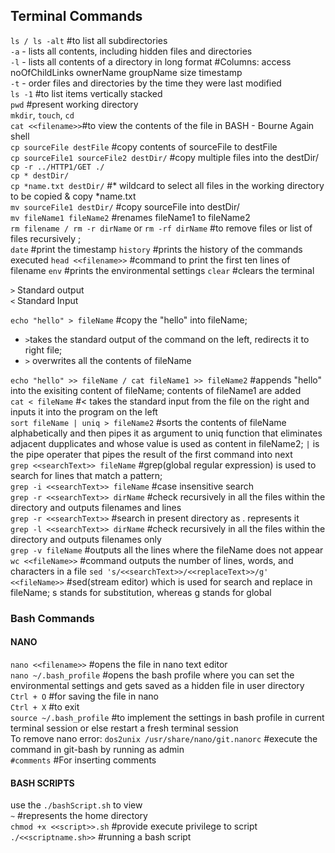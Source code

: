 ## Terminal Commands

`ls / ls -alt` #to list all subdirectories  
`-a` - lists all contents, including hidden files and directories  
`-l` - lists all contents of a directory in long format #Columns: access noOfChildLinks ownerName groupName size timestamp  
`-t` - order files and directories by the time they were last modified  
`ls -1` #to list items vertically stacked  
`pwd` #present working directory  
`mkdir`, `touch`, `cd`  
`cat <<filename>>`#to view the contents of the file in BASH - Bourne Again shell  
`cp sourceFile destFile` #copy contents of sourceFile to destFile  
`cp sourceFile1 sourceFile2 destDir/` #copy multiple files into the destDir/  
`cp -r ../HTTP1/GET ./`  
`cp * destDir/`  
`cp *name.txt destDir/` #* wildcard to select all files in the working directory to be copied & copy *name.txt  
`mv sourceFile1 destDir/` #copy sourceFile into destDir/  
`mv fileName1 fileName2` #renames fileName1 to fileName2  
`rm filename / rm -r dirName` or `rm -rf dirName` #to remove files or list of files recursively ;  
`date` #print the timestamp
`history` #prints the history of the commands executed
`head <<filename>>` #command to print the first ten lines of filename
`env` #prints the environmental settings
`clear` #clears the terminal

`>` Standard output  
`<` Standard Input

`echo "hello" > fileName` #copy the "hello" into fileName;

- `>`takes the standard output of the command on the left, redirects it to right file;
- `>` overwrites all the contents of fileName

`echo "hello" >> fileName / cat fileName1 >> fileName2` #appends "hello" into the exisiting content of fileName; contents of fileName1 are added  
`cat < fileName` #< takes the standard input from the file on the right and inputs it into the program on the left  
`sort fileName | uniq > fileName2` #sorts the contents of fileName alphabetically and then pipes it as argument to uniq function that eliminates adjacent dupplicates and whose value is used as content in fileName2; `|` is the pipe operater that pipes the result of the first command into next  
`grep <<searchText>> fileName` #grep(global regular expression) is used to search for lines that match a pattern;  
`grep -i <<searchText>> fileName` #case insensitive search  
`grep -r <<searchText>> dirName` #check recursively in all the files within the directory and outputs filenames and lines  
`grep -r <<searchText>>` #search in present directory as . represents it  
`grep -l <<searchText>> dirName` #check recursively in all the files within the directory and outputs filenames only  
`grep -v fileName` #outputs all the lines where the fileName does not appear  
`wc <<fileName>>` #command outputs the number of lines, words, and characters in a file
`sed 's/<<searchText>>/<<replaceText>>/g' <<fileName>>` #sed(stream editor) which is used for search and replace in fileName; s stands for substitution, whereas g stands for global

### Bash Commands

#### NANO

`nano <<filename>>` #opens the file in nano text editor  
`nano ~/.bash_profile` #opens the bash profile where you can set the environmental settings and gets saved as a hidden file in user directory  
`Ctrl + O` #for saving the file in nano  
`Ctrl + X` #to exit  
`source ~/.bash_profile` #to implement the settings in bash profile in current terminal session or else restart a fresh terminal session  
To remove nano error: `dos2unix /usr/share/nano/git.nanorc` #execute the command in git-bash by running as admin  
`#comments` #For inserting comments

#### BASH SCRIPTS

use the `./bashScript.sh` to view  
 `~` #represents the home directory  
`chmod +x <<script>>.sh` #provide execute privilege to script  
`./<<scriptname.sh>>` #running a bash script
